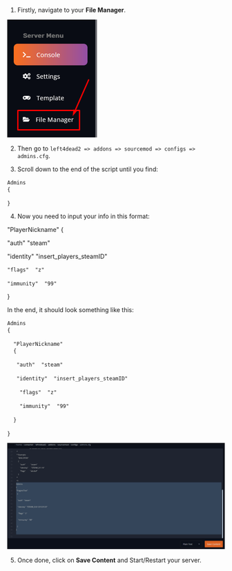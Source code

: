 1. Firstly, navigate to your **File Manager**. 

![File Manager](images/file-manager.png)

2. Then go to `left4dead2 => addons => sourcemod => configs => admins.cfg`.

3. Scroll down to the end of the script until you find:
```
Admins
{

}
```

4. Now you need to input your info in this format:

  "PlayerNickname" 
  { 

   "auth"  "steam" 

   "identity"  "insert_players_steamID" 

    "flags"  "z" 

    "immunity"  "99" 

  }

In the end, it should look something like this:
```
Admins
{

  "PlayerNickname" 
  { 

   "auth"  "steam" 

   "identity"  "insert_players_steamID" 

    "flags"  "z" 

    "immunity"  "99" 

  }

}
```

![](images/example-admin.png)

5. Once done, click on **Save Content** and Start/Restart your server.